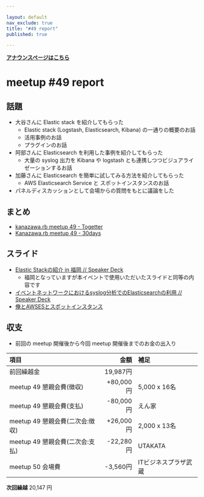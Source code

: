 ```yaml
---

layout: default
nav_exclude: true
title: "#49 report"
published: true

---
```


<div style="text-align: left;"><a href="/49/"><strong>アナウンスページはこちら</strong></a></div>

# meetup #49 report

## 話題

* 大谷さんに Elastic stack を紹介してもらった
  + Elastic stack (Logstash, Elasticsearch, Kibana) の一通りの概要のお話
  + 活用事例のお話
  + プラグインのお話
* 阿部さんに Elasticsearch を利用した事例を紹介してもらった
  + 大量の syslog 出力を Kibana や logstash とも連携しつつビジュアライゼーションするお話
* 加藤さんに Elasticsearch を簡単に試してみる方法を紹介してもらった
  + AWS Elasticsearch Service と スポットインスタンスのお話
* パネルディスカッションとして会場からの質問をもとに議論をした

## まとめ

* [kanazawa.rb meetup 49 - Togetter](http://togetter.com/li/1023409)
* [Kanazawa.rb meetup 49 - 30days](http://30d.jp/kzrb/39)


## スライド

* [Elastic Stackの紹介 in 福岡 // Speaker Deck](https://speakerdeck.com/johtani/elastic-stackfalseshao-jie-in-fu-gang)
  * 福岡となっていますが本イベントで使用いただいたスライドと同等の内容です
* [イベントネットワークにおけるsyslog分析でのElasticsearchの利用 // Speaker Deck](https://speakerdeck.com/hirolovesbeer/ibentonetutowakuniokerusyslogfen-xi-defalseelasticsearchfalseli-yong)
* [俺とAWSESとスポットインスタンス](https://www.icloud.com/keynote/0j3Qx5n1viWkCuiQ9wLb8YK4Q#%E4%BF%BA%E3%81%A8AWSES%E3%81%A8%E3%82%B9%E3%83%9B%E3%82%9A%E3%83%83%E3%83%88%E3%82%A4%E3%83%B3%E3%82%B9%E3%82%BF%E3%83%B3%E3%82%B9)


<!-- 分かっている範囲でリンクがあれば列挙する
## 参加者のブログ

* XXX

-->


## 収支

<!-- 適宜更新する(以下は meetup 49 の内容を例示) -->

* 前回の meetup 開催後から今回 meetup 開催後までのお金の出入り

|項目                             |金額         |補足                                               |
|:--------------------------------|------------:|:--------------------------------------------------|
| 前回繰越金                      |    19,987円 |                                                   |
| meetup 49 懇親会費(徴収)        |   +80,000円 | 5,000 x 16名 |
| meetup 49 懇親会費(支払)        |   -80,000円 | えん家 |
| meetup 49 懇親会費(二次会:徴収) |   +26,000円 | 2,000 x 13名                                       |
| meetup 49 懇親会費(二次会:支払) |   -22,280円 | UTAKATA                                     |
| meetup 50 会場費                |    -3,560円 | ITビジネスプラザ武蔵 |

**次回繰越**  20,147 円

